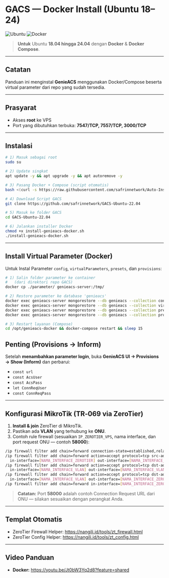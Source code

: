 # GACS — Docker Install (Ubuntu 18–24)

![Ubuntu](https://img.shields.io/badge/Ubuntu-18.04%20%E2%80%93%2024.04-E95420?logo=ubuntu&logoColor=white) ![Docker](https://img.shields.io/badge/Docker-Engine%20%2B%20Compose-2496ED?logo=docker&logoColor=white)

> **Untuk** Ubuntu **18.04 hingga 24.04** dengan **Docker** & **Docker Compose**.

---

## Catatan
Panduan ini menginstal **GenieACS** menggunakan Docker/Compose beserta virtual parameter dari repo yang sudah tersedia.

---

## Prasyarat
- Akses **root** ke VPS
- Port yang dibutuhkan terbuka: **7547/TCP, 7557/TCP, 3000/TCP**

---

## Instalasi
```bash
# 1) Masuk sebagai root
sudo su
```
```bash
# 2) Update singkat
apt update -y && apt upgrade -y && apt autoremove -y
```
```bash
# 3) Pasang Docker + Compose (script otomatis)
bash <(curl -s https://raw.githubusercontent.com/safrinnetwork/Auto-Install-Docker/main/install.sh)
```
```bash
# 4) Download Script GACS
git clone https://github.com/safrinnetwork/GACS-Ubuntu-22.04
```
```bash
# 5) Masuk ke folder GACS
cd GACS-Ubuntu-22.04
```
```bash
# 6) Jalankan installer Docker
chmod +x install-genieacs-docker.sh
./install-genieacs-docker.sh
```

---

## Install Virtual Parameter (Docker)
Untuk Instal Parameter `config`, `virtualParameters`, `presets`, dan `provisions`:

```bash
# 1) Salin folder parameter ke container
#   (dari direktori repo GACS)
docker cp ./parameter/ genieacs-server:/tmp/
```
```bash
# 2) Restore parameter ke database 'genieacs'
docker exec genieacs-server mongorestore --db genieacs --collection config              --drop /tmp/parameter/config.bson
docker exec genieacs-server mongorestore --db genieacs --collection virtualParameters   --drop /tmp/parameter/virtualParameters.bson
docker exec genieacs-server mongorestore --db genieacs --collection presets             --drop /tmp/parameter/presets.bson
docker exec genieacs-server mongorestore --db genieacs --collection provisions          --drop /tmp/parameter/provisions.bson
```
```bash
# 3) Restart layanan (Compose)
cd /opt/genieacs-docker && docker-compose restart && sleep 15
```

## Penting (Provisions → Inform)
Setelah **menambahkan parameter login**, buka **GenieACS UI → Provisions → Show (Inform)** dan perbarui:
- `const url`
- `const AcsUser`
- `const AcsPass`
- `let ConnReqUser`
- `const ConnReqPass`

---

## Konfigurasi MikroTik (TR‑069 via ZeroTier)
1. **Install & join** ZeroTier di MikroTik.
2. Pastikan ada **VLAN** yang terhubung ke **ONU**.
3. Contoh rule firewall (sesuaikan `IP_ZEROTIER_VPS`, nama interface, dan port request ONU — contoh **58000**):

```bash
/ip firewall filter add chain=forward connection-state=established,related action=accept
/ip firewall filter add chain=forward action=accept protocol=tcp src-address=[IP_ZEROTIER_VPS] \
  in-interface=[NAMA_INTERFACE_ZEROTIER] out-interface=[NAMA_INTERFACE_VLAN] dst-port=58000,7547 comment="ACS -> ONU"
/ip firewall filter add chain=forward action=accept protocol=tcp dst-address=[IP_ZEROTIER_VPS] \
  in-interface=[NAMA_INTERFACE_VLAN] out-interface=[NAMA_INTERFACE_VLAN] src-port=58000,7547 comment="ONU -> ACS replies"
/ip firewall filter add chain=forward action=accept protocol=tcp dst-address=[IP_ZEROTIER_VPS] \
  in-interface=[NAMA_INTERFACE_VLAN] out-interface=[NAMA_INTERFACE_ZEROTIER] dst-port=7547 comment="ONU -> ACS CWMP"
/ip firewall filter add chain=forward in-interface=[NAMA_INTERFACE_ZEROTIER] out-interface=[NAMA_INTERFACE_VLAN] action=accept
```
> **Catatan:** Port **58000** adalah contoh Connection Request URL dari ONU — silakan sesuaikan dengan perangkat Anda.

---

## Templat Otomatis
- ZeroTier Firewall Helper: https://nangili.id/tools/zt_firewall.html
- ZeroTier Config Helper: https://nangili.id/tools/zt_config.html

---

## Video Panduan
- **Docker:** https://youtu.be/Jt0bW3Yq2d8?feature=shared

